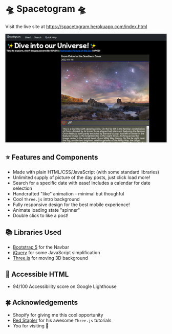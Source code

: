 # :flying_saucer: Spacetogram :flying_saucer:

Visit the live site at https://spacetogram.herokuapp.com/index.html 

![](public/images/site-main-page.png)
## :star: Features and Components
* Made with plain HTML/CSS/JavaScript (with some standard libraries)
* Unlimited supply of picture of the day posts, just click load more!
* Search for a specific date with ease! Includes a calendar for date selection
* Handcrafted "like" animation - minimal but thoughful
* Cool `Three.js` intro background
* Fully responsive design for the best mobile experience!
* Animate loading state "spinner"
* Double click to like a post!

## :books: Libraries Used
* [Bootstrap 5](https://getbootstrap.com/) for the Navbar
* [jQuery](https://jquery.com/) for some JavaScript simplification
* [Three.js](https://threejs.org/) for moving 3D background

## :feet: Accessible HTML
* 94/100 Accessibility score on Google Lighthouse

## :four_leaf_clover: Acknowledgements
* Shopify for giving me this cool opportunity
* [Red Stapler](https://www.youtube.com/watch?v=Bed1z7f1EI4) for his awesome `Three.js` tutorials
* *You* for visiting :star_struck: